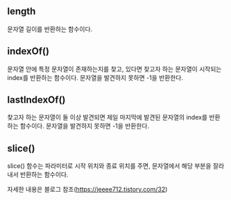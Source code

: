 ## length

문자열 길이를 반환하는 함수이다.

## indexOf()

문자열 안에 특정 문자열이 존재하는지를 찾고, 있다면 찾고자 하는 문자열이 시작되는 index를 반환하는 함수이다. 문자열을 발견하지 못하면 -1을 반환한다.

## lastIndexOf()

찾고자 하는 문자열이 둘 이상 발견되면 제일 마지막에 발견된 문자열의 index를 반환하는 함수이다. 문자열을 발견하지 못하면 -1을 반환한다.

## slice()

slice() 함수는 파라미터로 시작 위치와 종료 위치를 주면, 문자열에서 해당 부분을 잘라내서 반환하는 함수이다.

자세한 내용은 블로그 참조(https://jeeee712.tistory.com/32)

